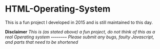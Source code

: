 # HTML-Operating-System
This is a fun project I developed in 2015 and is still maintained to this day.

__Disclaimer__
  *This is (as stated above) a fun project,
  do not think of this as a real Operating system*
  __--------__
  *Please submit any bugs, faulty Javascript, and parts that need 
  to be shortened*
